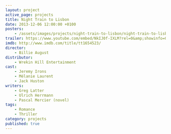 ```yaml
---
layout: project
active_page: projects
title: Night Train to Lisbon
date: 2013-12-06 12:00:00 +0100
posters:
    - /assets/images/projects/night-train-to-lisbon/night-train-to-lisbon-poster.jpg
trailer: https://www.youtube.com/embed/NkIJ0f-IXLM?rel=0&amp;showinfo=0
imdb: http://www.imdb.com/title/tt1654523/
director:
    - Billie August
distributor:
    - Wrekin Hill Entertainment
cast:
    - Jeremy Irons
    - Mélanie Laurent
    - Jack Huston
writers:
    - Greg Latter
    - Ulrich Herrmann
    - Pascal Mercier (novel)
tags:
    - Romance
    - Thriller
category: projects
published: true
---
```

